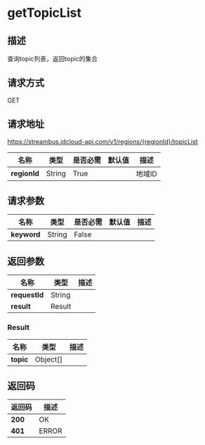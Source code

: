 # getTopicList


## 描述
查询topic列表，返回topic的集合

## 请求方式
GET

## 请求地址
https://streambus.jdcloud-api.com/v1/regions/{regionId}/topicList

|名称|类型|是否必需|默认值|描述|
|---|---|---|---|---|
|**regionId**|String|True||地域ID|

## 请求参数
|名称|类型|是否必需|默认值|描述|
|---|---|---|---|---|
|**keyword**|String|False|||


## 返回参数
|名称|类型|描述|
|---|---|---|
|**requestId**|String||
|**result**|Result||


### Result
|名称|类型|描述|
|---|---|---|
|**topic**|Object[]||

## 返回码
|返回码|描述|
|---|---|
|**200**|OK|
|**401**|ERROR|
